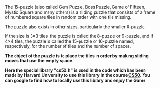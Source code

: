 The 15-puzzle (also called Gem Puzzle, Boss Puzzle, Game of Fifteen, Mystic Square and many others) is a sliding puzzle that consists of a frame of numbered square tiles in random order with one tile missing. 

The puzzle also exists in other sizes, particularly the smaller 8-puzzle. 

If the size is 3×3 tiles, the puzzle is called the 8-puzzle or 9-puzzle, and if 4×4 tiles, the puzzle is called the 15-puzzle or 16-puzzle named, respectively, for the number of tiles and the number of spaces. 

**The object of the puzzle is to place the tiles in order by making sliding moves that use the empty space.**

**Here the special library "cs50.h" is used in the code which has been made by Harvard University to use this library in the course [CS50](https://cs50.harvard.edu/). You can google to find how to locally use this library and enjoy the Game**